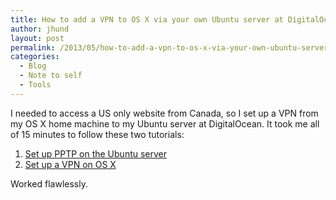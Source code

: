 ```yaml
---
title: How to add a VPN to OS X via your own Ubuntu server at DigitalOcean
author: jhund
layout: post
permalink: /2013/05/how-to-add-a-vpn-to-os-x-via-your-own-ubuntu-server-at-digitalocean/
categories:
  - Blog
  - Note to self
  - Tools
---
```

I needed to access a US only website from Canada, so I set up a VPN from my OS X home machine to my Ubuntu server at DigitalOcean. It took me all of 15 minutes to follow these two tutorials:

  1. [<span style="line-height: 13px;">Set up PPTP on the Ubuntu server</span>][1]
  2. [Set up a VPN on OS X][2]

Worked flawlessly.

 [1]: https://help.ubuntu.com/community/PPTPServer
 [2]: http://mac.tutsplus.com/tutorials/os-x/how-to-use-vpn-on-your-mac/